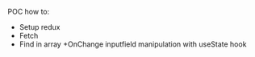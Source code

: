 POC how to:
+ Setup redux 
+ Fetch 
+ Find in array
+OnChange inputfield manipulation with useState hook